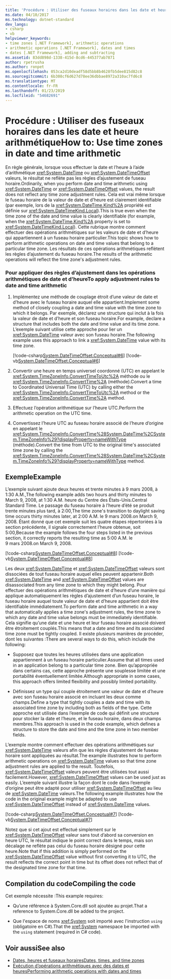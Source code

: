 ```yaml
---
title: 'Procédure : Utiliser des fuseaux horaires dans les date et heure arithmétique'
ms.date: 04/10/2017
ms.technology: dotnet-standard
dev_langs:
- csharp
- vb
helpviewer_keywords:
- time zones [.NET Framework], arithmetic operations
- arithmetic operations [.NET Framework], dates and times
- dates [.NET Framework], adding and subtracting
ms.assetid: 83dd898d-1338-415d-8cd6-445377ab7871
author: rpetrusha
ms.author: ronpet
ms.openlocfilehash: 053ca2d10deadf58d5bb8b4628fb5dee815d82c8
ms.sourcegitcommit: 6b308cf6d627d78ee36dbbae8972a310ac7fd6c8
ms.translationtype: MT
ms.contentlocale: fr-FR
ms.lasthandoff: 01/23/2019
ms.locfileid: "54682691"
---
```

# <a name="how-to-use-time-zones-in-date-and-time-arithmetic"></a><span data-ttu-id="5c687-102">Procédure : Utiliser des fuseaux horaires dans les date et heure arithmétique</span><span class="sxs-lookup"><span data-stu-id="5c687-102">How to: Use time zones in date and time arithmetic</span></span>

<span data-ttu-id="5c687-103">En règle générale, lorsque vous effectuer la date et l’heure à l’aide d’arithmétique <xref:System.DateTime> ou <xref:System.DateTimeOffset> valeurs, le résultat ne reflète pas les règles d’ajustement de fuseau horaire.</span><span class="sxs-lookup"><span data-stu-id="5c687-103">Ordinarily, when you perform date and time arithmetic using <xref:System.DateTime> or <xref:System.DateTimeOffset> values, the result does not reflect any time zone adjustment rules.</span></span> <span data-ttu-id="5c687-104">Cela est vrai même lorsque le fuseau horaire de la valeur de date et d’heure est clairement identifiable (par exemple, lors de la <xref:System.DateTime.Kind%2A> propriété est définie sur <xref:System.DateTimeKind.Local>).</span><span class="sxs-lookup"><span data-stu-id="5c687-104">This is true even when the time zone of the date and time value is clearly identifiable (for example, when the <xref:System.DateTime.Kind%2A> property is set to <xref:System.DateTimeKind.Local>).</span></span> <span data-ttu-id="5c687-105">Cette rubrique montre comment effectuer des opérations arithmétiques sur les valeurs de date et d’heure qui appartiennent à un fuseau horaire particulier.</span><span class="sxs-lookup"><span data-stu-id="5c687-105">This topic shows how to perform arithmetic operations on date and time values that belong to a particular time zone.</span></span> <span data-ttu-id="5c687-106">Les résultats de ces opérations arithmétiques reflètent les règles d’ajustement du fuseau horaire.</span><span class="sxs-lookup"><span data-stu-id="5c687-106">The results of the arithmetic operations will reflect the time zone's adjustment rules.</span></span>

### <a name="to-apply-adjustment-rules-to-date-and-time-arithmetic"></a><span data-ttu-id="5c687-107">Pour appliquer des règles d’ajustement dans les opérations arithmétiques de date et d’heure</span><span class="sxs-lookup"><span data-stu-id="5c687-107">To apply adjustment rules to date and time arithmetic</span></span>

1. <span data-ttu-id="5c687-108">Implémentez une méthode de couplage étroit d’une valeur de date et d’heure avec le fuseau horaire auquel elle appartient.</span><span class="sxs-lookup"><span data-stu-id="5c687-108">Implement some method of closely coupling a date and time value with the time zone to which it belongs.</span></span> <span data-ttu-id="5c687-109">Par exemple, déclarez une structure qui inclut à la fois la valeur de date et d’heure et son fuseau horaire.</span><span class="sxs-lookup"><span data-stu-id="5c687-109">For example, declare a structure that includes both the date and time value and its time zone.</span></span> <span data-ttu-id="5c687-110">L’exemple suivant utilise cette approche pour lier un <xref:System.DateTime> valeur avec son fuseau horaire.</span><span class="sxs-lookup"><span data-stu-id="5c687-110">The following example uses this approach to link a <xref:System.DateTime> value with its time zone.</span></span>

   [!code-csharp[System.DateTimeOffset.Conceptual#6](../../../samples/snippets/csharp/VS_Snippets_CLR_System/system.DateTimeOffset.Conceptual/cs/Conceptual6.cs#6)]
   [!code-vb[System.DateTimeOffset.Conceptual#6](../../../samples/snippets/visualbasic/VS_Snippets_CLR_System/system.DateTimeOffset.Conceptual/vb/Conceptual6.vb#6)]

2. <span data-ttu-id="5c687-111">Convertir une heure en temps universel coordonné (UTC) en appelant le <xref:System.TimeZoneInfo.ConvertTimeToUtc%2A> méthode ou le <xref:System.TimeZoneInfo.ConvertTime%2A> (méthode).</span><span class="sxs-lookup"><span data-stu-id="5c687-111">Convert a time to Coordinated Universal Time (UTC) by calling either the <xref:System.TimeZoneInfo.ConvertTimeToUtc%2A> method or the <xref:System.TimeZoneInfo.ConvertTime%2A> method.</span></span>

3. <span data-ttu-id="5c687-112">Effectuez l’opération arithmétique sur l’heure UTC.</span><span class="sxs-lookup"><span data-stu-id="5c687-112">Perform the arithmetic operation on the UTC time.</span></span>

4. <span data-ttu-id="5c687-113">Convertissez l’heure UTC au fuseau horaire associé de l’heure d’origine en appelant le <xref:System.TimeZoneInfo.ConvertTime%28System.DateTime%2CSystem.TimeZoneInfo%29?displayProperty=nameWithType> (méthode).</span><span class="sxs-lookup"><span data-stu-id="5c687-113">Convert the time from UTC to the original time's associated time zone by calling the <xref:System.TimeZoneInfo.ConvertTime%28System.DateTime%2CSystem.TimeZoneInfo%29?displayProperty=nameWithType> method.</span></span>

## <a name="example"></a><span data-ttu-id="5c687-114">Exemple</span><span class="sxs-lookup"><span data-stu-id="5c687-114">Example</span></span>

<span data-ttu-id="5c687-115">L’exemple suivant ajoute deux heures et trente minutes à 9 mars 2008, à 1:30 A.M.,</span><span class="sxs-lookup"><span data-stu-id="5c687-115">The following example adds two hours and thirty minutes to March 9, 2008, at 1:30 A.M.</span></span> <span data-ttu-id="5c687-116">heure du Centre des États-Unis.</span><span class="sxs-lookup"><span data-stu-id="5c687-116">Central Standard Time.</span></span> <span data-ttu-id="5c687-117">Le passage du fuseau horaire à l’heure d’été se produit trente minutes plus tard, à 2:00,</span><span class="sxs-lookup"><span data-stu-id="5c687-117">The time zone's transition to daylight saving time occurs thirty minutes later, at 2:00 A.M.</span></span> <span data-ttu-id="5c687-118">le 9 mars 2008.</span><span class="sxs-lookup"><span data-stu-id="5c687-118">on March 9, 2008.</span></span> <span data-ttu-id="5c687-119">Étant donné que cet exemple suit les quatre étapes répertoriées à la section précédente, il signale correctement l’heure obtenue, soit 5:00,</span><span class="sxs-lookup"><span data-stu-id="5c687-119">Because the example follows the four steps listed in the previous section, it correctly reports the resulting time as 5:00 A.M.</span></span> <span data-ttu-id="5c687-120">le 9 mars 2008.</span><span class="sxs-lookup"><span data-stu-id="5c687-120">on March 9, 2008.</span></span>

[!code-csharp[System.DateTimeOffset.Conceptual#8](../../../samples/snippets/csharp/VS_Snippets_CLR_System/system.DateTimeOffset.Conceptual/cs/Conceptual8.cs#8)]
[!code-vb[System.DateTimeOffset.Conceptual#8](../../../samples/snippets/visualbasic/VS_Snippets_CLR_System/system.DateTimeOffset.Conceptual/vb/Conceptual8.vb#8)]

<span data-ttu-id="5c687-121">Les deux <xref:System.DateTime> et <xref:System.DateTimeOffset> valeurs sont dissociées de tout fuseau horaire auquel elles peuvent appartenir.</span><span class="sxs-lookup"><span data-stu-id="5c687-121">Both <xref:System.DateTime> and <xref:System.DateTimeOffset> values are disassociated from any time zone to which they might belong.</span></span> <span data-ttu-id="5c687-122">Pour effectuer des opérations arithmétiques de date et d’heure d’une manière qui applique automatiquement les règles d’ajustement d’un fuseau horaire, le fuseau horaire auquel toute valeur de date et d’heure appartient doit être identifiable immédiatement.</span><span class="sxs-lookup"><span data-stu-id="5c687-122">To perform date and time arithmetic in a way that automatically applies a time zone's adjustment rules, the time zone to which any date and time value belongs must be immediately identifiable.</span></span> <span data-ttu-id="5c687-123">Cela signifie qu’une date et une heure et leur fuseau horaire associé doivent être étroitement couplés.</span><span class="sxs-lookup"><span data-stu-id="5c687-123">This means that a date and time and its associated time zone must be tightly coupled.</span></span> <span data-ttu-id="5c687-124">Il existe plusieurs manières de procéder, dont les suivantes :</span><span class="sxs-lookup"><span data-stu-id="5c687-124">There are several ways to do this, which include the following:</span></span>

* <span data-ttu-id="5c687-125">Supposez que toutes les heures utilisées dans une application appartiennent à un fuseau horaire particulier.</span><span class="sxs-lookup"><span data-stu-id="5c687-125">Assume that all times used in an application belong to a particular time zone.</span></span> <span data-ttu-id="5c687-126">Bien qu’appropriée dans certains cas, cette approche présente une souplesse limitée et une portabilité éventuellement limitée.</span><span class="sxs-lookup"><span data-stu-id="5c687-126">Although appropriate in some cases, this approach offers limited flexibility and possibly limited portability.</span></span>

* <span data-ttu-id="5c687-127">Définissez un type qui couple étroitement une valeur de date et d’heure avec son fuseau horaire associé en incluant les deux comme champs.</span><span class="sxs-lookup"><span data-stu-id="5c687-127">Define a type that tightly couples a date and time with its associated time zone by including both as fields of the type.</span></span> <span data-ttu-id="5c687-128">Cette approche est utilisée dans l’exemple de code qui définit une structure pour stocker la date et l’heure, et le fuseau horaire, dans deux champs membres.</span><span class="sxs-lookup"><span data-stu-id="5c687-128">This approach is used in the code example, which defines a structure to store the date and time and the time zone in two member fields.</span></span>

<span data-ttu-id="5c687-129">L’exemple montre comment effectuer des opérations arithmétiques sur <xref:System.DateTime> valeurs afin que les règles d’ajustement de fuseau horaire sont appliquées au résultat.</span><span class="sxs-lookup"><span data-stu-id="5c687-129">The example illustrates how to perform arithmetic operations on <xref:System.DateTime> values so that time zone adjustment rules are applied to the result.</span></span> <span data-ttu-id="5c687-130">Toutefois, <xref:System.DateTimeOffset> valeurs peuvent être utilisées tout aussi facilement.</span><span class="sxs-lookup"><span data-stu-id="5c687-130">However, <xref:System.DateTimeOffset> values can be used just as easily.</span></span> <span data-ttu-id="5c687-131">L’exemple suivant illustre la façon dont le code dans l’exemple d’origine peut être adapté pour utiliser <xref:System.DateTimeOffset> au lieu de <xref:System.DateTime> valeurs.</span><span class="sxs-lookup"><span data-stu-id="5c687-131">The following example illustrates how the code in the original example might be adapted to use <xref:System.DateTimeOffset> instead of <xref:System.DateTime> values.</span></span>

[!code-csharp[System.DateTimeOffset.Conceptual#7](../../../samples/snippets/csharp/VS_Snippets_CLR_System/system.DateTimeOffset.Conceptual/cs/Conceptual6.cs#7)]
[!code-vb[System.DateTimeOffset.Conceptual#7](../../../samples/snippets/visualbasic/VS_Snippets_CLR_System/system.DateTimeOffset.Conceptual/vb/Conceptual6.vb#7)]

<span data-ttu-id="5c687-132">Notez que si cet ajout est effectué simplement sur le <xref:System.DateTimeOffset> valeur sans tout d’abord sa conversion en heure UTC, le résultat indique le point correct dans le temps, mais son décalage ne reflète pas celui du fuseau horaire désigné pour cette heure.</span><span class="sxs-lookup"><span data-stu-id="5c687-132">Note that if this addition is simply performed on the <xref:System.DateTimeOffset> value without first converting it to UTC, the result reflects the correct point in time but its offset does not reflect that of the designated time zone for that time.</span></span>

## <a name="compiling-the-code"></a><span data-ttu-id="5c687-133">Compilation du code</span><span class="sxs-lookup"><span data-stu-id="5c687-133">Compiling the code</span></span>

<span data-ttu-id="5c687-134">Cet exemple nécessite :</span><span class="sxs-lookup"><span data-stu-id="5c687-134">This example requires:</span></span>

* <span data-ttu-id="5c687-135">Qu’une référence à System.Core.dll soit ajoutée au projet.</span><span class="sxs-lookup"><span data-stu-id="5c687-135">That a reference to System.Core.dll be added to the project.</span></span>

* <span data-ttu-id="5c687-136">Que l'espace de noms <xref:System> soit importé avec l'instruction `using` (obligatoire en C#).</span><span class="sxs-lookup"><span data-stu-id="5c687-136">That the <xref:System> namespace be imported with the `using` statement (required in C# code).</span></span>

## <a name="see-also"></a><span data-ttu-id="5c687-137">Voir aussi</span><span class="sxs-lookup"><span data-stu-id="5c687-137">See also</span></span>

- [<span data-ttu-id="5c687-138">Dates, heures et fuseaux horaires</span><span class="sxs-lookup"><span data-stu-id="5c687-138">Dates, times, and time zones</span></span>](../../../docs/standard/datetime/index.md)
- [<span data-ttu-id="5c687-139">Exécution d’opérations arithmétiques avec des dates et heures</span><span class="sxs-lookup"><span data-stu-id="5c687-139">Performing arithmetic operations with dates and times</span></span>](../../../docs/standard/datetime/performing-arithmetic-operations.md)
